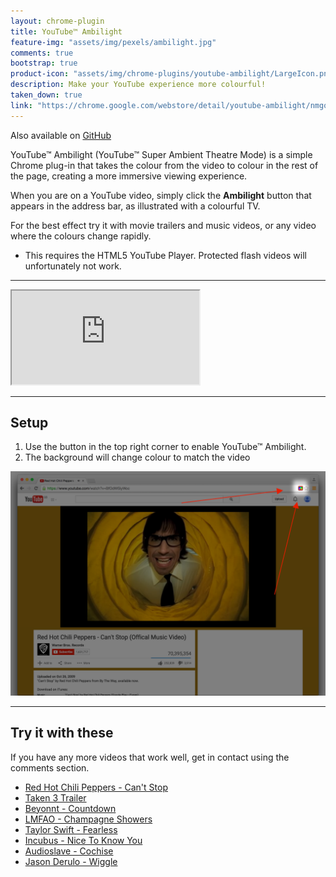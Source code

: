 ```yaml
---
layout: chrome-plugin
title: YouTube™ Ambilight
feature-img: "assets/img/pexels/ambilight.jpg"
comments: true
bootstrap: true
product-icon: "assets/img/chrome-plugins/youtube-ambilight/LargeIcon.png"
description: Make your YouTube experience more colourful!
taken_down: true
link: "https://chrome.google.com/webstore/detail/youtube-ambilight/nmgonncbpamnlmhkhpenhbnfnippaiei"
---
```


Also available on [GitHub](https://github.com/stanton119/YouTube-Ambilight)

YouTube™ Ambilight (YouTube™ Super Ambient Theatre Mode) is a simple Chrome plug-in that takes the colour from the video to colour in the rest of the page, creating a more immersive viewing experience.

When you are on a YouTube video, simply click the __Ambilight__ button that appears in the address bar, as illustrated with a colourful TV.

For the best effect try it with movie trailers and music videos, or any video where the colours change rapidly.

* This requires the HTML5 YouTube Player. Protected flash videos will unfortunately not work.

---

<div class="container-fluid">
	<div class="row justify-content-center align-items-center">
		<div class="col-10">
			<div class="embed-responsive embed-responsive-16by9">
				<iframe class="embed-responsive-item" src="https://www.youtube.com/embed/YQeDy260tL8"
					allowfullscreen></iframe>
			</div>
		</div>
	</div>
</div>

---

## Setup

1. Use the button in the top right corner to enable YouTube™ Ambilight.
2. The background will change colour to match the video

<div class="container-fluid">
	<div class="row justify-content-center">
		<div class="col-10">
			<p style="text-align: center;">
				<img src="/assets/img/chrome-plugins/youtube-ambilight/On.png" alt="On button"
				class="img-fluid img-thumbnail" />
			</p>
		</div>
	</div>
</div>

---

## Try it with these
If you have any more videos that work well, get in contact using the comments section.

* <a href="https://www.youtube.com/watch?v=Sb5aq5HcS1A" target="_blank">Red Hot Chili Peppers - Can't Stop</a>
* <a title="Taken 3 Trailer" href="https://www.youtube.com/watch?v=JuU0M2xBasc" target="_blank">Taken 3 Trailer</a>
* <a title="Beyoncé - Countdown" href="https://www.youtube.com/watch?v=2XY3AvVgDns" target="_blank">Beyonnt - Countdown</a>
* <a title="LMFAO - Champagne Showers" href="https://www.youtube.com/watch?v=UA8rcLvS1BY" target="_blank">LMFAO - Champagne Showers</a>
* <a title="Taylor Swift - Fearless" href="https://www.youtube.com/watch?v=ptSjNWnzpjg" target="_blank">Taylor Swift - Fearless</a>
* <a title="Incubus - Nice To Know You" href="https://www.youtube.com/watch?v=Qf_7mEPMIAc" target="_blank">Incubus - Nice To Know You</a>
* <a title="Audioslave - Cochise" href="https://www.youtube.com/watch?v=KDMvN45sjo4" target="_blank">Audioslave - Cochise</a>
* <a title="Jason Derulo - Wiggle" href="https://www.youtube.com/watch?v=hiP14ED28CA" target="_blank">Jason Derulo - Wiggle</a>
